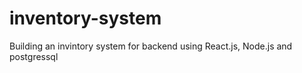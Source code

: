 # inventory-system
Building an invintory system for backend using React.js, Node.js and postgressql 
